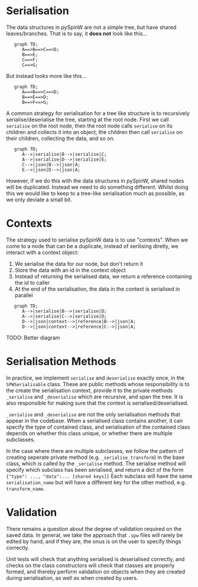 Serialisation
=============

The data structures in pySpinW are not a simple tree, but have shared leaves/branches. That is to say, it **does not** look like this...

```mermaid
   graph TD;
      A==>B==>C==>D;
      B==>E;
      C==>F;
      C==>G;

```

But instead looks more like this...

```mermaid
   graph TD;
      A==>B==>C==>D;
      B==>E==>D;
      B==>F==>G;
```

A common strategy for serialisation for a tree like structure is to recursively serialise/deserialise the tree, starting at the root node.
First we call `serialise` on the root node, then the root node calls `serialise` on its children and collects it into an object, the children
then call `serialise` on their children, collecting the data, and so on.

```mermaid
   graph TD;
      A-->|serialise|B-->|serialise|C;
      A-->|serialise|D-->|serialise|E;
      C-->|json|B-->|json|A;
      E-->|json|D-->|json|A;

```


However, if we do this with the data structures in pySpinW, shared nodes will be duplicated. Instead we need to do something different. 
Whilst doing this we would like to keep to a tree-like serialisation much as possible, as we only deviate a small bit.

Contexts
========

The strategy used to serialise pySpinW data is to use "contexts". 
When we come to a node that can be a duplicate, instead of serilising diretly, we interact with a context object:
1) We serialise the data for our node, but don't return it
2) Store the data with an id in the context object
3) Instead of returning the serialised data, we return a reference containing the id to caller
4) At the end of the serialisation, the data in the context is serialised in parallel


```mermaid
   graph TD;
      A-->|serialise|B-->|serialise|D;
      A-->|serialise|C-->|serialise|D;
      D-->|json|context-->|reference|B-->|json|A;
      D-->|json|context-->|reference|C-->|json|A;
```

TODO: Better diagram

Serialisation Methods
=====================

In practice, we implement `serialise` and `deserialise` exactly 
once, in the `SPWSerialisable` class.
These are public methods whose responsibility is to the create the serialisation context,
provide it to the private methods `_serialise` and `_deserialise` which are recursive,
and span the tree.
It is also responsible for making sure that the context is serialised/deserialised.

`_serialise` and `_deserialise` are not the only serialisation methods that 
appear in the codebase.
When a serialised class contains another, it can specify the type of contained class,
and serialisation of the contained class depends on whether this class unique, 
or whether there are multiple subclasses.

In the case where there are multiple subclasses, we follow the pattern of
creating seperate private method (e.g. `_serialise_transform`) in the base class,
which is called by the `_serialise` method. The serialise method will specify which
subclass has been serialised, and return a dict of the form `{"type": ..., "data":... [shared keys]}`
Each subclass will have the same `serialisation_name` but will have
a different key for the other method, e.g. `transform_name`.

Validation
==========

There remains a question about the degree of validation required on the saved data.
In general, we take the approach that `.spw` files will rarely be edited by hand,
and if they are, the onus is on the user to specify things correctly.

Unit tests will check that anything serialised is deserialised correctly, and
checks on the class constructors will check that classes are properly formed,
and thereby perform validation on objects when they are created during serialisation,
as well as when created by users.